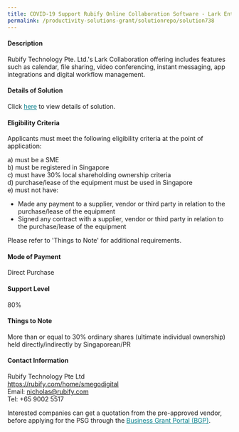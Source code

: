 ```yaml
---
title: COVID-19 Support Rubify Online Collaboration Software - Lark Enterprise Package
permalink: /productivity-solutions-grant/solutionrepo/solution738
---
```


#### Description

Rubify Technology Pte. Ltd.'s Lark Collaboration offering includes features such as calendar, file sharing, video conferencing, instant messaging, app integrations and digital workflow management.


#### Details of Solution

Click <a href='https://gb-assist-staging.netlify.app/images/psg/Rubify_Remote Working_Annex_3_Part_1.pdf' style='color:#037e8a'>here</a> to view details of solution.

#### Eligibility Criteria

Applicants must meet the following eligibility criteria at the point of application:

a) must be a SME <br>
b) must be registered in Singapore <br>
c) must have 30% local shareholding ownership criteria <br>
d) purchase/lease of the equipment must be used in Singapore <br>
e) must not have:
- Made any payment to a supplier, vendor or third party in relation to the purchase/lease of the equipment
- Signed any contract with a supplier, vendor or third party in relation to the purchase/lease of the equipment

Please refer to 'Things to Note' for additional requirements.

#### Mode of Payment
Direct Purchase

#### Support Level
80%

#### Things to Note
More than or equal to 30% ordinary shares (ultimate individual ownership) held directly/indirectly by Singaporean/PR

#### Contact Information
Rubify Technology Pte Ltd<br>https://rubify.com/home/smegodigital<br>Email: nicholas@rubify.com<br>Tel: +65 9002 5517

Interested companies can get a quotation from the pre-approved vendor, before applying for the PSG through the <a target='_blank' style='color:#037e8a' href='https://www.businessgrants.gov.sg/'>Business Grant Portal (BGP)</a>.
